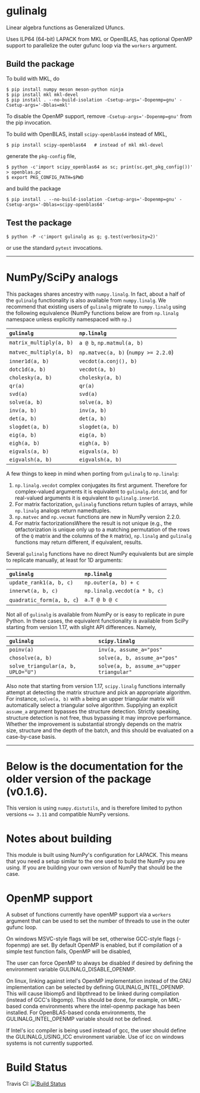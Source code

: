 gulinalg 
========

Linear algebra functions as Generalized Ufuncs.


Uses ILP64 (64-bit) LAPACK from MKL or OpenBLAS, has optional OpenMP support
to parallelize the outer gufunc loop via the `workers` argument.

Build the package
--------------------

To build with MKL, do

```
$ pip install numpy meson meson-python ninja
$ pip install mkl mkl-devel
$ pip install . --no-build-isolation -Csetup-args='-Dopenmp=gnu' -Csetup-args='-Dblas=mkl'
```

To disable the OpenMP support, remove `-Csetup-args='-Dopenmp=gnu'` from the
pip invocation.

To build with OpenBLAS, install `scipy-openblas64` instead of MKL,

```
$ pip install scipy-openblas64   # instead of mkl mkl-devel
```

generate the `pkg-config` file,

```
$ python -c'import scipy_openblas64 as sc; print(sc.get_pkg_config())' > openblas.pc
$ export PKG_CONFIG_PATH=$PWD
```

and build the package

```
$ pip install . --no-build-isolation -Csetup-args='-Dopenmp=gnu' -Csetup-args='-Dblas=scipy-openblas64'
```

Test the package
----------------

```
$ python -P -c'import gulinalg as g; g.test(verbosity=2)'
```

or use the standard `pytest` invocations.


--------------------------------------------------------------------------------

NumPy/SciPy analogs
===================

This packages shares ancestry with `numpy.linalg`. In fact, about a half of
the `gulinalg` functionality is also available from `numpy.linalg`. We recommend
that existing users of `gulinalg` migrate to `numpy.linalg` using the following equivalence (NumPy functions below are from `np.linalg` namespace unless
explicitly namespaced with `np.`)

| `gulinalg`              | `np.linalg`                       |
|:------------------------|:----------------------------------|
| `matrix_multiply(a, b)` | `a @ b`, `np.matmul(a, b)`        |
| `matvec_multiply(a, b)` | `np.matvec(a, b)` (`numpy >= 2.2.0`) |
| `inner1d(a, b)`         | `vecdot(a.conj(), b)`             |
| `dotc1d(a, b)`          | `vecdot(a, b)`                    |
| `cholesky(a, b)`        | `cholesky(a, b)`                  |
| `qr(a)`                 |  `qr(a)`                          |
| `svd(a)`                |  `svd(a)`                         |
| `solve(a, b)`           | `solve(a, b)`                     |
| `inv(a, b)`             |  `inv(a, b)`                      |
| `det(a, b)`             |  `det(a, b)`                      |
| `slogdet(a, b)`         |  `slogdet(a, b)`                  |
| `eig(a, b)`             |  `eig(a, b)`                      |
| `eigh(a, b)`            |  `eigh(a, b)`                     |
| `eigvals(a, b)`         |  `eigvals(a, b)`                  |
| `eigvalsh(a, b)`        |  `eigvalsh(a, b)`                 |



A few things to keep in mind when porting from `gulinalg` to `np.linalg`:

1. `np.linalg.vecdot` complex conjugates its first argument. Therefore for
    complex-valued arguments it is equivalent to `gulinalg.dotc1d`, and for
    real-valued arguments it is equivalent to `gulinalg.inner1d`.
2. For matrix factorization, `gulinalg` functions return tuples of arrays, while
   `np.linalg` analogs return namedtuples.
3. `np.matvec` and `np.vecmat` functions are new in NumPy version 2.2.0.
4. For matrix factorizationsWhere the result is not unique (e.g., the
  `QR`factorization is unique only up to a matching permutation of the rows of
   the `Q` matrix and the columns of the `R` matrix),
  `np.linalg` and `gulinalg` functions may return different, if equivalent, results.


Several `gulinalg` functions have no direct NumPy equivalents but are simple
to replicate manually, at least for 1D arguments:

| `gulinalg`                | `np.linalg`                  |
|:--------------------------|:-----------------------------|
| `update_rank1(a, b, c)`   | `np.outer(a, b) + c`         |
| `innerwt(a, b, c)`        | `np.linalg.vecdot(a * b, c)` |
| `quadratic_form(a, b, c`) | `a.T @ b @ c`                |

Not all of `gulinalg` is available from NumPy or is easy to replicate in pure Python. In these cases,
the equivalent functionality is available from SciPy starting from version 1.17, with slight API
differences. Namely,

| `gulinalg`                         | `scipy.linalg`                            |
|:-----------------------------------|:------------------------------------------|
| `poinv(a)`                         | `inv(a, assume_a="pos"`                   |
| `chosolve(a, b)`                   | `solve(a, b, assume_a="pos"`              |
| `solve_triangular(a, b, UPLO="U")` | `solve(a, b, assume_a="upper triangular"` |

Also note that starting from version 1.17, `scipy.linalg` functions internally attempt at detecting
the matrix structure and pick an appropriate algorithm. For instance, `solve(a, b)` with `a`
being an upper triangular matrix will automatically select a triangular solve algorithm. Supplying
an explicit `assume_a` argument bypasses the structure detection. Strictly speaking, structure
detection is not free, thus bypassing it may improve performance. Whether the improvement is substantial
strongly depends on the matrix size, structure and the depth of the batch, and this should be
evaluated on a case-by-case basis.


--------------------------------------------------------------------------------


Below is the documentation for the older version of the package (v0.1.6).
=========================================================================

This version is using `numpy.distutils`, and is therefore limited to
python versions `<= 3.11` and compatible NumPy versions.



Notes about building
====================

This module is built using NumPy's configuration for LAPACK. This means that
you need a setup similar to the one used to build the NumPy you are using. If
you are building your own version of NumPy that should be the case.

OpenMP support
==============

A subset of functions currently have openMP support via a `workers` argument
that can be used to set the number of threads to use in the outer gufunc loop.

On windows MSVC-style flags will be set, otherwise GCC-style flags (-fopenmp)
are set. By default OpenMP is enabled, but if compilation of a simple test
function fails, OpenMP will be disabled,

The user can force OpenMP to always be disabled if desired by defining the
environment variable GULINALG_DISABLE_OPENMP.

On linux, linking against intel's OpenMP implementation instead of the GNU
implementation can be selected by defining GULINALG_INTEL_OPENMP. This will
cause libiomp5 and libpthread to be linked during compilation (instead of GCC's
libgomp). This should be done, for example, on MKL-based conda environments
where the intel-openmp package has been installed. For OpenBLAS-based conda
environments, the GULINALG_INTEL_OPENMP variable should not be defined.

If Intel's icc compiler is being used instead of gcc, the user should define
the GULINALG_USING_ICC environment variable. Use of icc on windows systems is
not currently supported.

Build Status
============

Travis CI: [![Build Status](https://travis-ci.org/Quansight/gulinalg.svg?branch=master)](https://travis-ci.org/Quansight/gulinalg)
